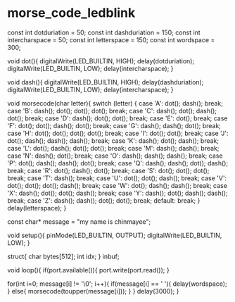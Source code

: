 # morse_code_ledblink
const int dotduriation = 50;
const int dashduriation = 150;
const int intercharspace = 50;
const int letterspace = 150;
const int wordspace = 300;

void dot(){
  digitalWrite(LED_BUILTIN, HIGH);
  delay(dotduriation);
  digitalWrite(LED_BUILTIN, LOW);
  delay(intercharspace);
}

void dash(){
  digitalWrite(LED_BUILTIN, HIGH);
  delay(dashduriation);
  digitalWrite(LED_BUILTIN, LOW);
  delay(intercharspace);
}

void morsecode(char letter){
    switch (letter) {
    case 'A': dot(); dash(); break;
    case 'B': dash(); dot(); dot(); dot(); break;
    case 'C': dash(); dot(); dash(); dot(); break;
    case 'D': dash(); dot(); dot(); break;
    case 'E': dot(); break;
    case 'F': dot(); dot(); dash(); dot(); break;
    case 'G': dash(); dash(); dot(); break;
    case 'H': dot(); dot(); dot(); dot(); break;
    case 'I': dot(); dot(); break;
    case 'J': dot(); dash(); dash(); dash(); break;
    case 'K': dash(); dot(); dash(); break;
    case 'L': dot(); dash(); dot(); dot(); break;
    case 'M': dash(); dash(); break;
    case 'N': dash(); dot(); break;
    case 'O': dash(); dash(); dash(); break;
    case 'P': dot(); dash(); dash(); dot(); break;
    case 'Q': dash(); dash(); dot(); dash(); break;
    case 'R': dot(); dash(); dot(); break;
    case 'S': dot(); dot(); dot(); break;
    case 'T': dash(); break;
    case 'U': dot(); dot(); dash(); break;
    case 'V': dot(); dot(); dot(); dash(); break;
    case 'W': dot(); dash(); dash(); break;
    case 'X': dash(); dot(); dot(); dash(); break;
    case 'Y': dash(); dot(); dash(); dash(); break;
    case 'Z': dash(); dash(); dot(); dot(); break;
    default: break;
  }
  delay(letterspace);
}

const char* message = "my name is chinmayee";

void setup(){
  pinMode(LED_BUILTIN, OUTPUT);
  digitalWrite(LED_BUILTIN, LOW);
}

struct{
  char bytes[512];
  int idx;
} inbuf;

void loop(){
  if(port.available()){
    port.write(port.read());
  }

  for(int i=0; message[i] != '\0'; i++){
    if(message[i] == ' '){
      delay(wordspace);
    }
    else{
      morsecode(toupper(message[i]));
    }
  }
  delay(3000);
}
